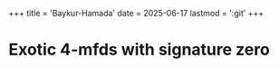 +++
title = 'Baykur-Hamada'
date = 2025-06-17
lastmod = ':git'
+++

# Exotic 4-mfds with signature zero